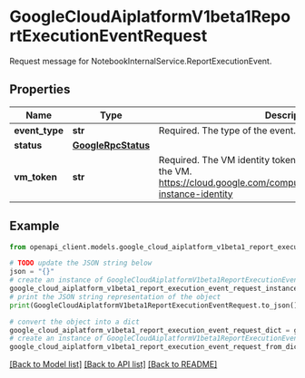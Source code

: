 # GoogleCloudAiplatformV1beta1ReportExecutionEventRequest

Request message for NotebookInternalService.ReportExecutionEvent.

## Properties

Name | Type | Description | Notes
------------ | ------------- | ------------- | -------------
**event_type** | **str** | Required. The type of the event. | [optional] 
**status** | [**GoogleRpcStatus**](GoogleRpcStatus.md) |  | [optional] 
**vm_token** | **str** | Required. The VM identity token (a JWT) for authenticating the VM. https://cloud.google.com/compute/docs/instances/verifying-instance-identity | [optional] 

## Example

```python
from openapi_client.models.google_cloud_aiplatform_v1beta1_report_execution_event_request import GoogleCloudAiplatformV1beta1ReportExecutionEventRequest

# TODO update the JSON string below
json = "{}"
# create an instance of GoogleCloudAiplatformV1beta1ReportExecutionEventRequest from a JSON string
google_cloud_aiplatform_v1beta1_report_execution_event_request_instance = GoogleCloudAiplatformV1beta1ReportExecutionEventRequest.from_json(json)
# print the JSON string representation of the object
print(GoogleCloudAiplatformV1beta1ReportExecutionEventRequest.to_json())

# convert the object into a dict
google_cloud_aiplatform_v1beta1_report_execution_event_request_dict = google_cloud_aiplatform_v1beta1_report_execution_event_request_instance.to_dict()
# create an instance of GoogleCloudAiplatformV1beta1ReportExecutionEventRequest from a dict
google_cloud_aiplatform_v1beta1_report_execution_event_request_from_dict = GoogleCloudAiplatformV1beta1ReportExecutionEventRequest.from_dict(google_cloud_aiplatform_v1beta1_report_execution_event_request_dict)
```
[[Back to Model list]](../README.md#documentation-for-models) [[Back to API list]](../README.md#documentation-for-api-endpoints) [[Back to README]](../README.md)


